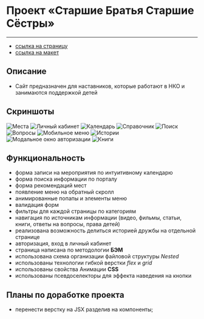 # Проект «Старшие Братья Старшие Сёстры»

---

- [ссылка на страницу](https://nikolaymishaev.github.io/BBBS/index.html)
- [ссылка на макет](https://www.figma.com/file/11gCLSDOYlvkbuI3FU36Up/BBBS-for-students?node-id=0%3A1)

## Описание

- Сайт предназначен для наставников, которые работают в НКО и занимаются поддержкой детей

## Скриншоты
![Места](https://github.com/NikolayMishaev/BBBS/raw/main/images/readme/places.jpg)
![Личный кабинет](https://github.com/NikolayMishaev/BBBS/raw/main/images/readme/account.jpg)
![Календарь](https://github.com/NikolayMishaev/BBBS/raw/main/images/readme/calendar.jpg)
![Справочник](https://github.com/NikolayMishaev/BBBS/raw/main/images/readme/guide.jpg)
![Поиск](https://github.com/NikolayMishaev/BBBS/raw/main/images/readme/search.jpg)
![Вопросы](https://github.com/NikolayMishaev/BBBS/raw/main/images/readme/questions.jpg)
![Мобильное меню](https://github.com/NikolayMishaev/BBBS/raw/main/images/readme/mobile.jpg)
![Истории](https://github.com/NikolayMishaev/BBBS/raw/main/images/readme/story.jpg)
![Модальное окно авторизации](https://github.com/NikolayMishaev/BBBS/raw/main/images/readme/login.jpg)
![Книги](https://github.com/NikolayMishaev/BBBS/raw/main/images/readme/book.jpg)

## Функциональность

- форма записи на мероприятия по интуитивному календарю
- форма поиска информации по порталу
- форма рекомендаций мест
- появление меню на обратный скролл
- анимированные попапы и элементы меню
- валидация форм
- фильтры для каждой страницы по категориям
- навигация по источникам информации (видео, фильмы, статьи, книги, ответы на вопросы, права детей)
- реализована возможность делиться историей дружбы на отдельной странице
- авторизация, вход в личный кабинет
- страница написана по методологии __БЭМ__
- использована схема организации файловой структуры _Nested_
- использованы технологии гибкой верстки _flex_ и _grid_
- использованы свойства Анимации __CSS__
- использованы псевдоселекторы для эффекта наведения на кнопки

## Планы по доработке проекта
- перенести верстку на JSX разделив на компоненты;
